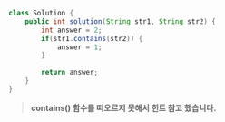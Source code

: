 ```java
class Solution {
    public int solution(String str1, String str2) {
        int answer = 2;
        if(str1.contains(str2)) {
            answer = 1;
        }
        
        return answer;
    }
}
```
> **contains() 함수를 떠오르지 못해서 힌트 참고 했습니다.**
